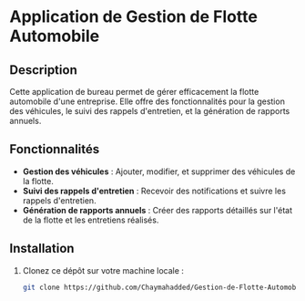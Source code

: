 # Application de Gestion de Flotte Automobile

## Description

Cette application de bureau permet de gérer efficacement la flotte automobile d'une entreprise. Elle offre des fonctionnalités pour la gestion des véhicules, le suivi des rappels d'entretien, et la génération de rapports annuels.

## Fonctionnalités

- **Gestion des véhicules** : Ajouter, modifier, et supprimer des véhicules de la flotte.
- **Suivi des rappels d'entretien** : Recevoir des notifications et suivre les rappels d'entretien.
- **Génération de rapports annuels** : Créer des rapports détaillés sur l'état de la flotte et les entretiens réalisés.

## Installation

1. Clonez ce dépôt sur votre machine locale :
   ```bash
   git clone https://github.com/Chaymahadded/Gestion-de-Flotte-Automobile.git
